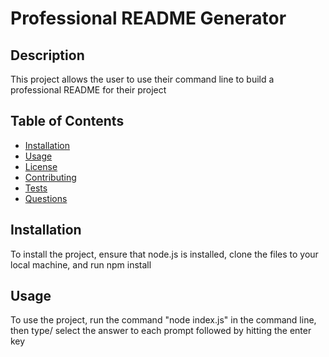 # Professional README Generator

## Description 
    
This project allows the user to use their command line to build a professional README for their project

## Table of Contents

- [Installation](#Installation)
- [Usage](#Usage)
- [License](#License)
- [Contributing](#Contributing)
- [Tests](#Tests)
- [Questions](#Questions)

## Installation

To install the project, ensure that node.js is installed, clone the files to your local machine, and run npm install

## Usage

To use the project, run the command "node index.js" in the command line, then type/ select the answer to each prompt followed by hitting the enter key

